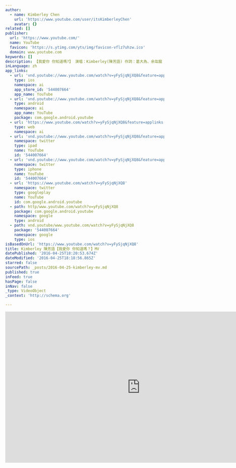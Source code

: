 ```yaml
---
author:
  - name: Kimberley Chen
    url: 'https://www.youtube.com/user/itsKimberleyChen'
    avatar: {}
related: []
publisher:
  url: 'https://www.youtube.com/'
  name: YouTube
  favicon: 'https://s.ytimg.com/yts/img/favicon-vflz7uhzw.ico'
  domain: www.youtube.com
keywords: []
description: 【我愛你 你知道嗎?】 演唱：Kimberley(陳芳語) 作詞：葛大為、余竑龍 作曲：高愷蔚、余竑龍 好像說著我們 才懂的語言 我每個念頭都 能被你了解 認識不是 一天兩天了 該怎麼確認 這感覺呢 在我們之間 是什麼呢 可是 我愛你 你知道嗎 在你心裡 住著誰呢 我因為你而變了 你有沒有發現 只是 我愛你 你知道嗎 你想的 是不是一樣 我的答案明確 我會讓你看見 就算永遠這樣 倒也無所謂 但我的勇氣 鼓勵我去面對 如果除了你好 再見 說一些別的 會不會 我很想幸福 我從不否認
inLanguage: zh
app_links:
  - url: 'vnd.youtube://www.youtube.com/watch?v=yFySjqNjXQ8&feature=applinks'
    type: ios
    namespace: ai
    app_store_id: '544007664'
    app_name: YouTube
  - url: 'vnd.youtube://www.youtube.com/watch?v=yFySjqNjXQ8&feature=applinks'
    type: android
    namespace: ai
    app_name: YouTube
    package: com.google.android.youtube
  - url: 'https://www.youtube.com/watch?v=yFySjqNjXQ8&feature=applinks'
    type: web
    namespace: ai
  - url: 'vnd.youtube://www.youtube.com/watch?v=yFySjqNjXQ8&feature=applinks'
    namespace: twitter
    type: ipad
    name: YouTube
    id: '544007664'
  - url: 'vnd.youtube://www.youtube.com/watch?v=yFySjqNjXQ8&feature=applinks'
    namespace: twitter
    type: iphone
    name: YouTube
    id: '544007664'
  - url: 'https://www.youtube.com/watch?v=yFySjqNjXQ8'
    namespace: twitter
    type: googleplay
    name: YouTube
    id: com.google.android.youtube
  - path: http/www.youtube.com/watch?v=yFySjqNjXQ8
    package: com.google.android.youtube
    namespace: google
    type: android
  - path: vnd.youtube/www.youtube.com/watch?v=yFySjqNjXQ8
    package: '544007664'
    namespace: google
    type: ios
isBasedOnUrl: 'https://www.youtube.com/watch?v=yFySjqNjXQ8'
title: Kimberley 陳芳語【我愛你 你知道嗎？】MV
datePublished: '2016-04-25T18:20:53.674Z'
dateModified: '2016-04-25T18:18:56.865Z'
starred: false
sourcePath: _posts/2016-04-25-kimberley-mv.md
published: true
inFeed: true
hasPage: false
inNav: false
_type: VideoObject
_context: 'http://schema.org'

---
```

<iframe src="https://cdn.embedly.com/widgets/media.html?src=https%3A%2F%2Fwww.youtube.com%2Fembed%2FyFySjqNjXQ8%3Ffeature%3Doembed&amp;url=https%3A%2F%2Fwww.youtube.com%2Fwatch%3Fv%3DyFySjqNjXQ8&amp;image=https%3A%2F%2Fi.ytimg.com%2Fvi%2FyFySjqNjXQ8%2Fhqdefault.jpg&amp;key=b7d04c9b404c499eba89ee7072e1c4f7&amp;type=text%2Fhtml&amp;schema=youtube" width="854" height="480" scrolling="no" frameborder="0" allowfullscreen="" style=""></iframe>